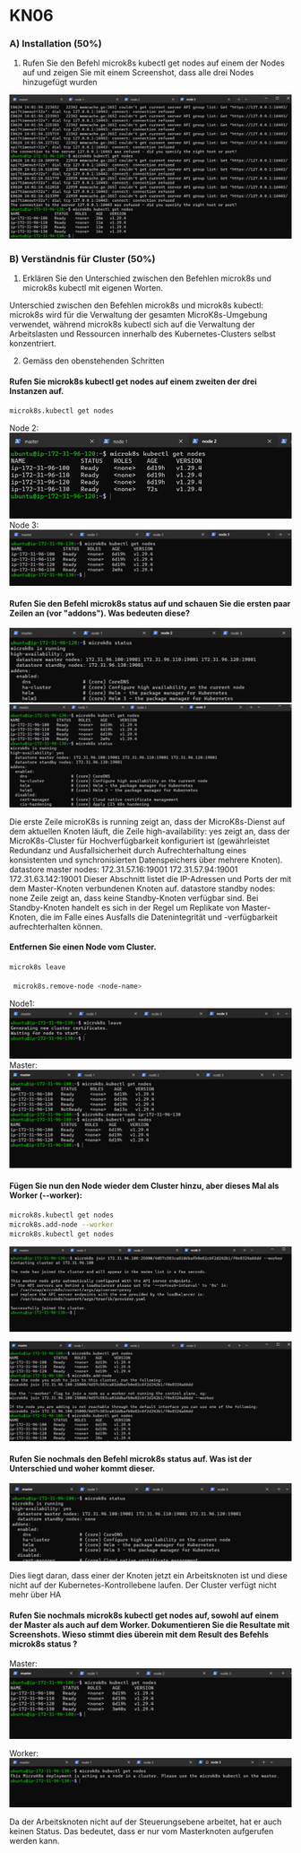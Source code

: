 # KN06

### A) Installation (50%)

1. Rufen Sie den Befehl microk8s kubectl get nodes auf einem der Nodes auf und zeigen Sie mit einem Screenshot, dass alle drei Nodes hinzugefügt wurden

![](./Content/Cameron/01%20Cameron.png)

### B) Verständnis für Cluster (50%)

1. Erklären Sie den Unterschied zwischen den Befehlen microk8s und microk8s kubectl mit eigenen Worten.

Unterschied zwischen den Befehlen microk8s und microk8s kubectl:
microk8s wird für die Verwaltung der gesamten MicroK8s-Umgebung verwendet, während microk8s kubectl sich auf die Verwaltung der Arbeitslasten und Ressourcen innerhalb des Kubernetes-Clusters selbst konzentriert.

2. Gemäss den obenstehenden Schritten

#### Rufen Sie microk8s kubectl get nodes auf einem zweiten der drei Instanzen auf.

```bash
microk8s.kubectl get nodes
```

Node 2:
![](./Content/Cameron/KNB03%20Cameron.png)
Node 3:
![](./Content/Cameron/KNB04%20Cameron.png)

#### Rufen Sie den Befehl microk8s status auf und schauen Sie die ersten paar Zeilen an (vor "addons"). Was bedeuten diese?

![](./Content/Cameron/KNB05%20Cameron%20node2%20Status.png)
![](./Content/Cameron/KNB05%20Cameron%20node3%20Status.png)

Die erste Zeile microK8s is running zeigt an, dass der MicroK8s-Dienst auf dem aktuellen Knoten läuft, die Zeile high-availability: yes zeigt an, dass der MicroK8s-Cluster für Hochverfügbarkeit konfiguriert ist (gewährleistet Redundanz und Ausfallsicherheit durch Aufrechterhaltung eines konsistenten und synchronisierten Datenspeichers über mehrere Knoten). datastore master nodes: 172.31.57.16:19001 172.31.57.94:19001 172.31.63.142:19001 Dieser Abschnitt listet die IP-Adressen und Ports der mit dem Master-Knoten verbundenen Knoten auf. datastore standby nodes: none Zeile zeigt an, dass keine Standby-Knoten verfügbar sind. Bei Standby-Knoten handelt es sich in der Regel um Replikate von Master-Knoten, die im Falle eines Ausfalls die Datenintegrität und -verfügbarkeit aufrechterhalten können.

#### Entfernen Sie einen Node vom Cluster.

```bash
microk8s leave

 microk8s.remove-node <node-name>
```

Node1:
![](./Content/Cameron/KNB06%20Cameron%20node3%20leave.png)
Master:
![](./Content/Cameron/KNB06%20Cameron%20node%20master%20get.png)

#### Fügen Sie nun den Node wieder dem Cluster hinzu, aber dieses Mal als Worker (--worker):

```bash
microk8s.kubectl get nodes
microk8s.add-node --worker
microk8s.kubectl get nodes
```

![](./Content/Cameron/KNB07%20Cameron%20node3%20worker.png)

![](./Content/Cameron/KNB07%20Cameron%20master%20worker%20node.png)

#### Rufen Sie nochmals den Befehl microk8s status auf. Was ist der Unterschied und woher kommt dieser.

![](./Content/Cameron/KNB08%20Cameron%20master%20status.png)

Dies liegt daran, dass einer der Knoten jetzt ein Arbeitsknoten ist und diese nicht auf der Kubernetes-Kontrollebene laufen. Der Cluster verfügt nicht mehr über HA

#### Rufen Sie nochmals microk8s kubectl get nodes auf, sowohl auf einem der Master als auch auf dem Worker. Dokumentieren Sie die Resultate mit Screenshots. Wieso stimmt dies überein mit dem Result des Befehls microk8s status ?

Master:
![](./Content/Cameron/KNB08%20Cameron%20master%20GET.png)

Worker:
![](./Content/Cameron/KNB08%20Cameron%20worker%20GET.png)

Da der Arbeitsknoten nicht auf der Steuerungsebene arbeitet, hat er auch keinen Status. Das bedeutet, dass er nur vom Masterknoten aufgerufen werden kann.
